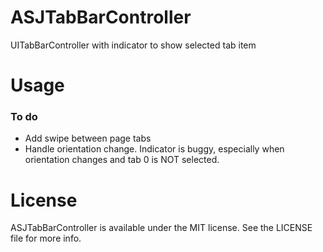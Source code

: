 # ASJTabBarController

UITabBarController with indicator to show selected tab item

# Usage

### To do
- Add swipe between page tabs
- Handle orientation change. Indicator is buggy, especially when orientation changes and tab 0 is NOT selected.

# License

ASJTabBarController is available under the MIT license. See the LICENSE file for more info.

